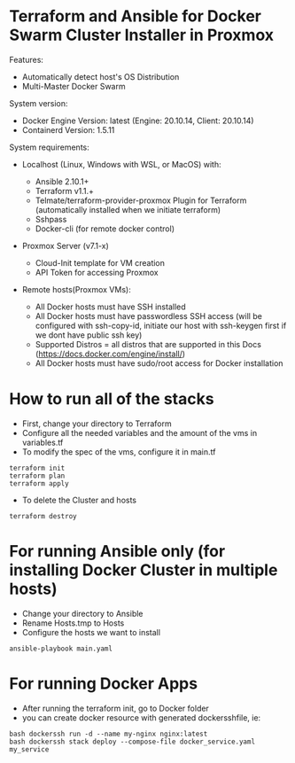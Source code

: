 # Terraform and Ansible for Docker Swarm Cluster Installer in Proxmox

Features:
 - Automatically detect host's OS Distribution
 - Multi-Master Docker Swarm

System version:
 - Docker Engine Version: latest (Engine: 20.10.14, Client: 20.10.14)
 - Containerd Version: 1.5.11

System requirements:
- Localhost (Linux, Windows with WSL, or MacOS) with:
  - Ansible 2.10.1+
  - Terraform v1.1.+
  - Telmate/terraform-provider-proxmox Plugin for Terraform (automatically installed when we initiate terraform)
  - Sshpass 
  - Docker-cli (for remote docker control)

- Proxmox Server (v7.1-x)
  - Cloud-Init template for VM creation
  - API Token for accessing Proxmox

- Remote hosts(Proxmox VMs):
  - All Docker hosts must have SSH installed
  - All Docker hosts must have passwordless SSH access (will be configured with ssh-copy-id, initiate our host with ssh-keygen first if we dont have public ssh key)
  - Supported Distros = all distros that are supported in this Docs (https://docs.docker.com/engine/install/)
  - All Docker hosts must have sudo/root access for Docker installation 

# How to run all of the stacks
- First, change your directory to Terraform
- Configure all the needed variables and the amount of the vms in variables.tf
- To modify the spec of the vms, configure it in main.tf

```
terraform init
terraform plan
terraform apply
```
- To delete the Cluster and hosts
```
terraform destroy
```
# For running Ansible only (for installing Docker Cluster in multiple hosts)
- Change your directory to Ansible
- Rename Hosts.tmp to Hosts
- Configure the hosts we want to install

```
ansible-playbook main.yaml

```
# For running Docker Apps
- After running the terraform init, go to Docker folder
- you can create docker resource with generated dockersshfile, ie:

```
bash dockerssh run -d --name my-nginx nginx:latest
bash dockerssh stack deploy --compose-file docker_service.yaml my_service

```